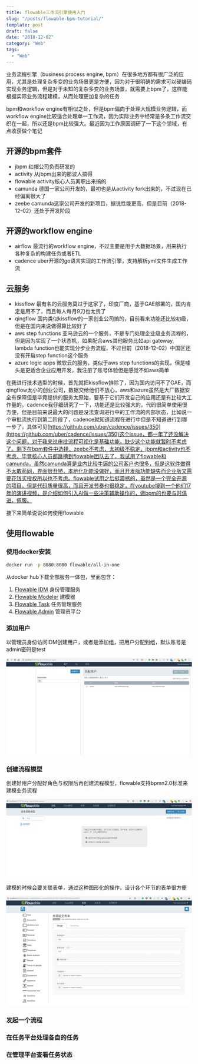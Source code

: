 ```yaml
---
title: flowable工作流引擎使用入门
slug: "/posts/flowable-bpm-tutorial/"
template: post
draft: false
date: "2018-12-02"
category: "Web"
tags:
  - "Web"
---
```


业务流程引擎（business process engine, bpm）在很多地方都有很广泛的应用，尤其是处理复杂多变的业务场景更是方便，因为对于很明确的需求可以硬编码实现业务逻辑，但是对于未知的复杂多变的业务场景，就需要上bpm了，这样能根据实际业务流程建模，从而处理更加复杂的任务

bpm和workflow engine有相似之处，但是bpm偏向于处理大规模业务逻辑，而workflow engine比较适合处理单一工作流，因为实际业务中经常是多条工作流交织在一起，所以还是bpm比较强大。最近因为工作原因调研了一下这个领域，有点收获做个笔记

## 开源的bpm套件

- jbpm 红帽公司负责研发的
- activity 从jbpm出来的那波人搞得
- flowable activity核心人员离职出来搞的
- camunda 德国一家公司开发的，最初也是从activity fork出来的，不过现在已经偏离很大了
- zeebe camunda这家公司开发的新项目，据说性能更高，但是目前（2018-12-02）还处于开发阶段

## 开源的workflow engine

- airflow 最流行的workflow engine，不过主要是用于大数据场景，用来执行各种复杂的构建任务或者ETL
- cadence uber开源的go语言实现的工作流引擎，支持解析yml文件生成工作流

## 云服务

- kissflow 最有名的云服务莫过于这家了，印度厂商，基于GAE部署的，国内肯定是用不了，而且每人每月9刀也太贵了
- qingflow 国内类似kissflow的一家创业公司搞的，目前看来功能还比较初级，但是在国内来说做得算比较好了
- aws step functions 亚马逊云的一个服务，不是专门处理企业级业务流程的，但是因为实现了一个状态机，如果配合aws其他服务比如api gateway, lambda function也能实现分步业务流程，不过目前（2018-12-02）中国区还没有开启step function这个服务
- azure logic apps 微软云的服务，类似于aws step functions的实现，但是噱头是更适合企业应用开发，我注册了账号体验但是感觉不如aws简单

在我进行技术选型的时候，首先就把kissflow排除了，因为国内访问不了GAE，而qingflow太小的创业公司，数据交给他们不放心，aws和azure虽然是大厂数据安全有保障但是毕竟提供的服务太原始，要基于它们开发自己的应用还是有比较大工作量的。cadence我仔细研究了一下，功能还是比较强大的，代码很简单使用很方便，但是目前来说最大的问题是没法查询进行中的工作流的内部状态，比如说一个审批流执行到第二阶段了，cadence就知道流程在进行中但是不知道进行到哪一步了，具体可见[https://github.com/uber/cadence/issues/350](https://github.com/uber/cadence/issues/350)这个issue，都一年了还没解决这个问题，对于我来说审批流程可视化是基础功能，缺少这个功能就暂时不考虑了。剩下在bpm套件中选择，zeebe不考虑，太初级不稳定，jbpm和activity也不考虑，毕竟核心人员都跳槽到flowable团队去了，我试用了flowable和camunda，虽然camunda算是业内比较牛逼的公司客户也很多，但是这软件做得不太敢苟同，界面很丑陋，本地化功能没做好，而且开发版功能缺失而企业版又需要花钱买授权所以也不考虑。flowable试用之后挺震撼的，虽然是一个完全开源的项目，但是代码质量很高，而且开发节奏也很稳定，在youtube搜到一个他们17年的演讲视频，是介绍如何引入AI做一些决策辅助操作的，做bpm的也要与时俱进，佩服。

接下来简单说说如何使用flowable

## 使用flowable

### 使用docker安装

```sh
docker run -p 8080:8080 flowable/all-in-one
```

从docker hub下载全部服务一体包，里面包含：

1. [Flowable IDM](http://localhost:8080/flowable-idm) 身份管理服务
2. [Flowable Modeler](http://localhost:8080/flowable-modeler) 建模器
3. [Flowable Task](http://localhost:8080/flowable-task) 任务管理服务
4. [Flowable Admin](http://localhost:8080/flowable-admin) 管理员平台

### 添加用户

以管理员身份访问IDM创建用户，或者是添加组，把用户分配到组，默认账号是admin密码是test

![用户管理平台](./flowable-idm-1.png)

### 创建流程模型

创建好用户分配好角色与权限后再创建流程模型，flowable支持bpmn2.0标准来建模业务流程

![模型构建器](./flowable-modeler-1.png)

建模的时候会要关联表单，通过这种图形化的操作，设计各个环节的表单很方便

![表单设计界面](./flowable-modeler-2.png)

### 发起一个流程

### 在任务平台处理各自的任务

### 在管理平台查看任务状态
